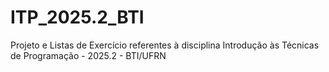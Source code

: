 # ITP_2025.2_BTI
Projeto e Listas de Exercício referentes à disciplina Introdução às Técnicas de Programação - 2025.2 - BTI/UFRN
